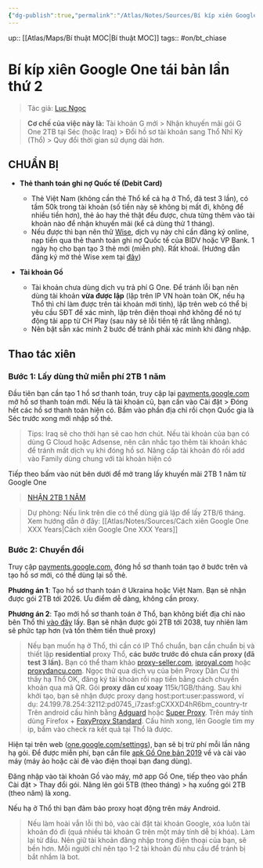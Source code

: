 ```yaml
---
{"dg-publish":true,"permalink":"/Atlas/Notes/Sources/Bí kíp xiên Google One tái bản lần thứ 2/","noteIcon":""}
---
```


up:: [[Atlas/Maps/Bí thuật MOC\|Bí thuật MOC]]
tags:: #on/bt_chiase 

# Bí kíp xiên Google One tái bản lần thứ 2

> Tác giả: [Lục Ngọc](https://lucngoc.com/huong-dan-nang-cap-google-one/)

> **Cơ chế của việc này là:** Tài khoản G mới > Nhận khuyến mãi gói G One 2TB tại Séc (hoặc Iraq) > Đổi hồ sơ tài khoản sang Thổ Nhĩ Kỳ (Thổ) > Quy đổi thời gian sử dụng dài hơn.

## CHUẨN BỊ

- **Thẻ thanh toán ghi nợ Quốc tế (Debit Card)**
	- Thẻ Việt Nam (không cần thẻ Thổ kể cả hạ ở Thổ, đã test 3 lần), có tầm 50k trong tài khoản (số tiền này sẽ không bị mất đi, không để nhiều tiền hơn), thẻ ảo hay thẻ thật đều được, chưa từng thêm vào tài khoản nào để nhận khuyến mãi (kể cả dùng thử 1 tháng).
	- Nếu được thì bạn nên thử [Wise](https://wise.com/invite/dic/vanngocl1), dịch vụ này chỉ cần đăng ký online, nạp tiền qua thẻ thanh toán ghi nợ Quốc tế của BIDV hoặc VP Bank. 1 ngày họ cho bạn tạo 3 thẻ mới (miễn phí). Rất khoái. (Hướng dẫn đăng ký mở thẻ Wise xem tại [đây](https://bithuat.huylam.dev/bst-bi-thuat/huong-dan-dang-ky-wise-visa-uc-va-mo-tai-khoan-nhan-tien-o-turkey))
	
- **Tài khoản Gồ**
	- Tài khoản chưa dùng dịch vụ trả phí G One. Để tránh lỗi bạn nên dùng tài khoản **vừa được lập** (lập trên IP VN hoàn toàn OK, nếu hạ Thổ thì chỉ làm được trên tài khoản mới tinh), lập trên web có thể bị yêu cầu SĐT để xác minh, lập trên điện thoại nhớ không để nó tự động tải app từ CH Play (sau này sẽ lỗi tiền tệ rất lằng nhằng).
	- Nên bật sẵn xác minh 2 bước để tránh phải xác minh khi đăng nhập.

## Thao tác xiên

### Bước 1: Lấy dùng thử miễn phí 2TB 1 năm

Đầu tiên bạn cần tạo 1 hồ sơ thanh toán, truy cập lại [payments.google.com](https://payments.google.com/) mở hồ sơ thanh toán mới. Nếu là tài khoản cũ, bạn cần vào Cài đặt > Đóng hết các hồ sơ thanh toán hiện có. Bấm vào phần địa chỉ rồi chọn Quốc gia là Séc trước xong mới nhập số thẻ.
> Tips: Iraq sẽ cho thời hạn sẽ cao hơn chút.
> Nếu tài khoản của bạn có dùng G Cloud hoặc Adsense, nên cân nhắc tạo thêm tài khoản khác để tránh mất dịch vụ khi đóng hồ sơ. Nâng cấp tài khoản đó rồi add vào Family dùng chung với tài khoản hiện có

Tiếp theo bấm vào nút bên dưới để mở trang lấy khuyến mãi 2TB 1 năm từ Google One
> [NHẬN 2TB 1 NĂM](https://lucngoc.com/2tb1year)

> Dự phòng: Nếu link trên die có thể dùng giả lập để lấy 2TB/6 tháng. Xem hướng dẫn ở đây: [[Atlas/Notes/Sources/Cách xiên Google One XXX Years\|Cách xiên Google One XXX Years]]

### Bước 2: Chuyển đổi

Truy cập [payments.google.com](https://payments.google.com/), đóng hồ sơ thanh toán tạo ở bước trên và tạo hồ sơ mới, có thể dùng lại số thẻ.

**Phương án 1**: Tạo hồ sơ thanh toán ở Ukraina hoặc Việt Nam. Bạn sẽ nhận được gói 2TB tới 2026. Ưu điểm dễ dàng, không cần proxy.

**Phương án 2**: Tạo mới hồ sơ thanh toán ở Thổ, bạn không biết địa chỉ nào bên Thổ thì [vào đây](https://www.fakexy.com/fake-address-generator-tr) lấy. Bạn sẽ nhận được gói 2TB tới 2038, tuy nhiên làm sẽ phức tạp hơn (và tốn thêm tiền thuê proxy)

>Nếu bạn muốn hạ ở Thổ, thì cần có IP Thổ chuẩn, bạn cần chuẩn bị và thiết lập ****residential**** proxy Thổ, **các bước trước đó chưa cần proxy (đã test 3 lần).**
Bạn có thể tham khảo [proxy-seller.com](https://proxy-seller.com/), [iproyal.com](https://iproyal.com/) hoặc [proxydancu.com](https://proxydancu.com/). Ngọc thử qua dịch vụ của bên Proxy Dân Cư thì thấy hạ Thổ OK, đăng ký tài khoản rồi nạp tiền bằng cách chuyển khoản qua mã QR. Gói **proxy dân cư xoay** 115k/1GB/tháng.
Sau khi khởi tạo, bạn sẽ nhận được proxy dạng host:port:user:password, ví dụ: 24.199.78.254:32112:pd0745_i7zasf:gCXXXD4hR6bm_country-tr
Trên android cấu hình bằng [Adguard](https://adguard.com/en/adguard-android/overview.html) hoặc [Super Proxy](https://play.google.com/store/apps/details?id=com.scheler.superproxy&hl=en&gl=US). Trên máy tính dùng Firefox + [FoxyProxy Standard](https://addons.mozilla.org/en-US/firefox/addon/foxyproxy-standard/). Cấu hình xong, lên Google tìm my ip, bấm vào check ra kết quả tại Thổ là được.

Hiện tại trên web ([one.google.com/settings](https://one.google.com/settings)), bạn sẽ bị trừ phí mỗi lần nâng hạ gói. Để được miễn phí, bạn cần file [apk Gồ One bản 2019](https://www.apkmirror.com/?post_type=app_release&searchtype=apk&page=16&s=google+one) về và cài vào máy (máy ảo hoặc cài đè vào điện thoại bạn đang dùng).

Đăng nhập vào tài khoản Gồ vào máy, mở app Gồ One, tiếp theo vào phần Cài đặt > Thay đổi gói. Nâng lên gói 5TB (theo tháng) > hạ xuống gói 2TB (theo năm) là xong.

Nếu hạ ở Thổ thì bạn đảm bảo proxy hoạt động trên máy Android. 

> Nếu làm hoài vẫn lỗi thì bỏ, vào cài đặt tài khoản Google, xóa luôn tài khoản đó đi (quá nhiều tài khoản G trên một máy tính dễ bị khóa). Làm lại từ đầu.
> Nên giữ tài khoản đăng nhập trong điện thoại của bạn, sẽ bền hơn. Mỗi người chỉ nên tạo 1-2 tài khoản đủ nhu cầu để tránh bị bắt nhầm là bot.


